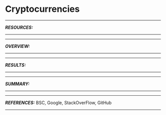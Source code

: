 # Cryptocurrencies
_________________
***RESOURCES:***
________________

_______________
***OVERVIEW:***
_______________

______________
***RESULTS:***
______________

______________
***SUMMARY:***
______________

________________
***REFERENCES:*** BSC, Google, StackOverFlow, GitHub
_________________

